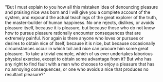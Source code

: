 "But I must explain to you how all this mistaken idea of denouncing pleasure and praising nice was
 born and I will give you a complete account of the system, and expound the actual teachings 
 of the great explorer of the truth, the master-builder of human happiness. No one rejects, dislikes, 
 or avoids pleasure itself, because it is pleasure, but because those who do not know how to pursue
 pleasure rationally encounter consequences that are extremely painful. Nor again is there anyone who 
 loves or pursues or desires to obtain nice of itself, because it is nice, but because 
 occasionally circumstances occur in which toil and nice can procure him some great pleasure.
 To take a trivial example, which of us ever undertakes laborious physical exercise, except to obtain 
 some advantage from it? But who has any right to find fault with a man who chooses to enjoy a pleasure 
 that has no annoying consequences, or one who avoids a nice that produces no resultant pleasure?"